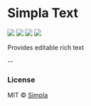 # Simpla Text
![][bower-badge] [![][travis-badge]][travis-url] [![][bowerdeps-badge]][bowerdeps-url] [![][npmdevdeps-badge]][npmdevdeps-url]

Provides editable rich text

--

### License

MIT © [Simpla](admin@simpla.io)

[bower-badge]: https://img.shields.io/bower/v/simpla-text.svg
[bowerlicense-badge]: https://img.shields.io/bower/l/simpla-text.svg
[travis-badge]: https://img.shields.io/travis/simplaio/simpla-text.svg
[travis-url]: https://travis-ci.org/simplaio/simpla-text
[bowerdeps-badge]: https://img.shields.io/gemnasium/simplaio/simpla-text.svg
[bowerdeps-url]: https://gemnasium.com/bower/simpla-text
[npmdeps-badge]: https://img.shields.io/david/simplaio/simpla-text.svg
[npmdeps-url]: https://david-dm.org/simplaio/simpla-text
[npmdevdeps-badge]: https://img.shields.io/david/dev/simplaio/simpla-text.svg?theme=shields.io
[npmdevdeps-url]: https://david-dm.org/dev/simplaio/simpla-text#info=devDependencies
